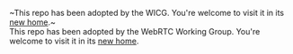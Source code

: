 ~This repo has been adopted by the WICG. You're welcome to visit it in its [new home](https://github.com/wicg/capture-handle/).~  
This repo has been adopted by the WebRTC Working Group. You're welcome to visit it in its [new home](https://github.com/w3c/mediacapture-handle/tree/main/identity).
